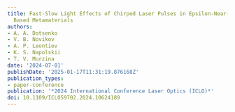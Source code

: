 ```yaml
---
title: Fast-Slow Light Effects of Chirped Laser Pulses in Epsilon-Near-Zero Nanorods
  Based Metamaterials
authors:
- A. A. Dotsenko
- V. B. Novikov
- A. P. Leontiev
- K. S. Napolskii
- T. V. Murzina
date: '2024-07-01'
publishDate: '2025-01-17T11:31:19.876168Z'
publication_types:
- paper-conference
publication: '*2024 International Conference Laser Optics (ICLO)*'
doi: 10.1109/ICLO59702.2024.10624189
---
```

